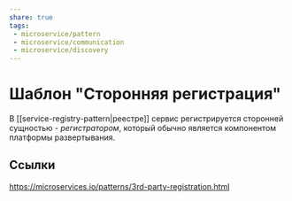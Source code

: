 ```yaml
---
share: true
tags:
 - microservice/pattern
 - microservice/communication
 - microservice/discovery
---
```

# Шаблон "Сторонняя регистрация"
В [[service-registry-pattern|реестре]] сервис регистрируется сторонней сущностью - *регистратором*, который обычно является компонентом платформы развертывания.
## Ссылки
https://microservices.io/patterns/3rd-party-registration.html